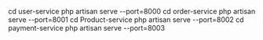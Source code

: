 cd user-service
php artisan serve --port=8000
cd order-service
php artisan serve --port=8001
cd Product-service
php artisan serve --port=8002
cd payment-service
php artisan serve --port=8003

